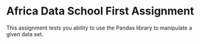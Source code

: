 # Africa Data School First Assignment
This assignment tests you ability to use the Pandas library to manipulate a given data set. 
